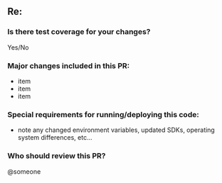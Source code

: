 ## Re: <Insert GitHub Issue Number>

### Is there test coverage for your changes?
  Yes/No

### Major changes included in this PR:
- item
- item
- item

### Special requirements for running/deploying this code:
- note any changed environment variables, updated SDKs, operating system differences, etc...

### Who should review this PR?
  @someone
